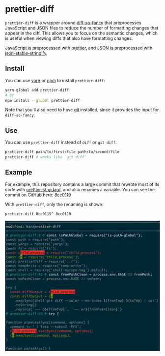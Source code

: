 # prettier-diff

`prettier-diff` is a wrapper around [diff-so-fancy] that preprocesses JavaScript and JSON files to reduce the number of formatting changes that appear in the diff.
This allows you to focus on the semantic changes, which is useful when viewing diffs that also have formatting changes.

JavaScript is preprocessed with [prettier], and JSON is preprocessed with [json-stable-stringify].

[diff-so-fancy]: https://github.com/so-fancy/diff-so-fancy
[prettier]: https://github.com/prettier/prettier
[json-stable-stringify]: https://github.com/substack/json-stable-stringify

## Install

You can use [yarn] or [npm] to install `prettier-diff`:

```bash
yarn global add prettier-diff
# or
npm install --global prettier-diff
```

Note that you'll also need to have [git] installed, since it provides the input for `diff-so-fancy`.

[yarn]: https://yarnpkg.com/en/docs/getting-started
[npm]: https://www.npmjs.com/get-npm
[git]: https://git-scm.com/

## Use

You can use `prettier-diff` instead of `diff` or `git diff`:

```bash
prettier-diff path/to/first/file path/to/second/file
prettier-diff # works like `git diff`
```

## Example

For example, this repository contains a large commit that rewrote most of its code with [prettier-standard], and also renames a variable. You can see the commit on GitHub here: [8cc0119]

With `prettier-diff`, only the renaming is shown:

```bash
prettier-diff 8cc0119^ 8cc0119
```

![screenshot of `prettier-diff 8cc0119^ 8cc0119`](screenshot.png)

[prettier-standard]: https://github.com/sheerun/prettier-standard
[8cc0119]: https://github.com/josephfrazier/prettier-diff/commit/8cc0119e3969132670e6b13cde1583280fababa5
